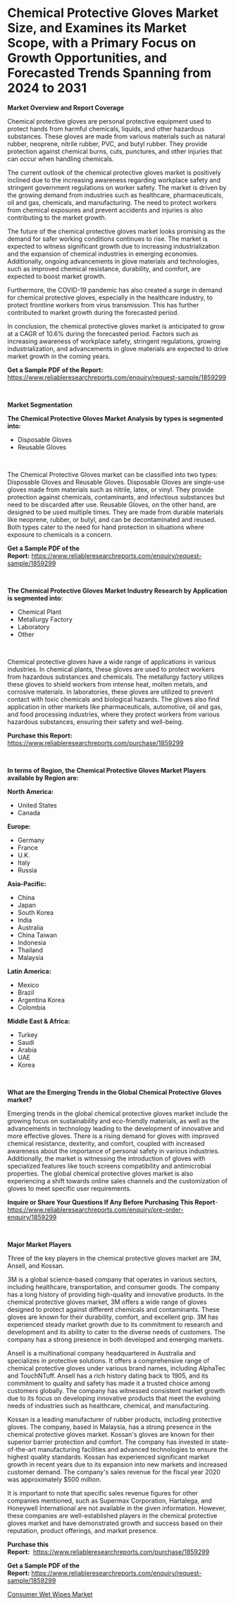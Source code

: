 <p><h1>Chemical Protective Gloves Market Size, and Examines its Market Scope, with a Primary Focus on Growth Opportunities, and Forecasted Trends Spanning from 2024 to 2031</h1></p><p><strong>Market Overview and Report Coverage</strong></p>
<p><p>Chemical protective gloves are personal protective equipment used to protect hands from harmful chemicals, liquids, and other hazardous substances. These gloves are made from various materials such as natural rubber, neoprene, nitrile rubber, PVC, and butyl rubber. They provide protection against chemical burns, cuts, punctures, and other injuries that can occur when handling chemicals.</p><p>The current outlook of the chemical protective gloves market is positively inclined due to the increasing awareness regarding workplace safety and stringent government regulations on worker safety. The market is driven by the growing demand from industries such as healthcare, pharmaceuticals, oil and gas, chemicals, and manufacturing. The need to protect workers from chemical exposures and prevent accidents and injuries is also contributing to the market growth.</p><p>The future of the chemical protective gloves market looks promising as the demand for safer working conditions continues to rise. The market is expected to witness significant growth due to increasing industrialization and the expansion of chemical industries in emerging economies. Additionally, ongoing advancements in glove materials and technologies, such as improved chemical resistance, durability, and comfort, are expected to boost market growth.</p><p>Furthermore, the COVID-19 pandemic has also created a surge in demand for chemical protective gloves, especially in the healthcare industry, to protect frontline workers from virus transmission. This has further contributed to market growth during the forecasted period.</p><p>In conclusion, the chemical protective gloves market is anticipated to grow at a CAGR of 10.6% during the forecasted period. Factors such as increasing awareness of workplace safety, stringent regulations, growing industrialization, and advancements in glove materials are expected to drive market growth in the coming years.</p></p>
<p><strong>Get a Sample PDF of the Report:</strong> <a href="https://www.reliableresearchreports.com/enquiry/request-sample/1859299">https://www.reliableresearchreports.com/enquiry/request-sample/1859299</a></p>
<p>&nbsp;</p>
<p><strong>Market Segmentation</strong></p>
<p><strong>The Chemical Protective Gloves Market Analysis by types is segmented into:</strong></p>
<p><ul><li>Disposable Gloves</li><li>Reusable Gloves</li></ul></p>
<p>&nbsp;</p>
<p><p>The Chemical Protective Gloves market can be classified into two types: Disposable Gloves and Reusable Gloves. Disposable Gloves are single-use gloves made from materials such as nitrile, latex, or vinyl. They provide protection against chemicals, contaminants, and infectious substances but need to be discarded after use. Reusable Gloves, on the other hand, are designed to be used multiple times. They are made from durable materials like neoprene, rubber, or butyl, and can be decontaminated and reused. Both types cater to the need for hand protection in situations where exposure to chemicals is a concern.</p></p>
<p><strong>Get a Sample PDF of the Report:</strong>&nbsp;<a href="https://www.reliableresearchreports.com/enquiry/request-sample/1859299">https://www.reliableresearchreports.com/enquiry/request-sample/1859299</a></p>
<p>&nbsp;</p>
<p><strong>The Chemical Protective Gloves Market Industry Research by Application is segmented into:</strong></p>
<p><ul><li>Chemical Plant</li><li>Metallurgy Factory</li><li>Laboratory</li><li>Other</li></ul></p>
<p>&nbsp;</p>
<p><p>Chemical protective gloves have a wide range of applications in various industries. In chemical plants, these gloves are used to protect workers from hazardous substances and chemicals. The metallurgy factory utilizes these gloves to shield workers from intense heat, molten metals, and corrosive materials. In laboratories, these gloves are utilized to prevent contact with toxic chemicals and biological hazards. The gloves also find application in other markets like pharmaceuticals, automotive, oil and gas, and food processing industries, where they protect workers from various hazardous substances, ensuring their safety and well-being.</p></p>
<p><strong>Purchase this Report:</strong>&nbsp; <a href="https://www.reliableresearchreports.com/purchase/1859299">https://www.reliableresearchreports.com/purchase/1859299</a></p>
<p>&nbsp;</p>
<p><strong>In terms of Region, the Chemical Protective Gloves Market Players available by Region are:</strong></p>
<p>
    <p> <strong> North America: </strong>
        <ul>
            <li>United States</li>
            <li>Canada</li>
        </ul>
        </p> 
    <p> <strong> Europe: </strong>
        <ul>
            <li>Germany</li>
            <li>France</li>
            <li>U.K.</li>
            <li>Italy</li>
            <li>Russia</li>
        </ul>
        </p> 
    <p> <strong> Asia-Pacific: </strong>
        <ul>
            <li>China</li>
            <li>Japan</li>
            <li>South Korea</li>
            <li>India</li>
            <li>Australia</li>
            <li>China Taiwan</li>
            <li>Indonesia</li>
            <li>Thailand</li>
            <li>Malaysia</li>
        </ul>
        </p> 
    <p> <strong> Latin America: </strong>
        <ul>
            <li>Mexico</li>
            <li>Brazil</li>
            <li>Argentina Korea</li>
            <li>Colombia</li>
        </ul>
        </p> 
    <p> <strong> Middle East & Africa: </strong>
        <ul>
            <li>Turkey</li>
            <li>Saudi</li>
            <li>Arabia</li>
            <li>UAE</li>
            <li>Korea</li>
        </ul>
    </p>
    </p>
<p>&nbsp;</p>
<p><strong>What are the Emerging Trends in the Global Chemical Protective Gloves market?</strong></p>
<p><p>Emerging trends in the global chemical protective gloves market include the growing focus on sustainability and eco-friendly materials, as well as the advancements in technology leading to the development of innovative and more effective gloves. There is a rising demand for gloves with improved chemical resistance, dexterity, and comfort, coupled with increased awareness about the importance of personal safety in various industries. Additionally, the market is witnessing the introduction of gloves with specialized features like touch screens compatibility and antimicrobial properties. The global chemical protective gloves market is also experiencing a shift towards online sales channels and the customization of gloves to meet specific user requirements.</p></p>
<p><strong>Inquire or Share Your Questions If Any Before Purchasing This Report</strong>- <a href="https://www.reliableresearchreports.com/enquiry/pre-order-enquiry/1859299">https://www.reliableresearchreports.com/enquiry/pre-order-enquiry/1859299</a></p>
<p>&nbsp;</p>
<p><strong>Major Market Players</strong></p>
<p><p>Three of the key players in the chemical protective gloves market are 3M, Ansell, and Kossan.</p><p>3M is a global science-based company that operates in various sectors, including healthcare, transportation, and consumer goods. The company has a long history of providing high-quality and innovative products. In the chemical protective gloves market, 3M offers a wide range of gloves designed to protect against different chemicals and contaminants. These gloves are known for their durability, comfort, and excellent grip. 3M has experienced steady market growth due to its commitment to research and development and its ability to cater to the diverse needs of customers. The company has a strong presence in both developed and emerging markets.</p><p>Ansell is a multinational company headquartered in Australia and specializes in protective solutions. It offers a comprehensive range of chemical protective gloves under various brand names, including AlphaTec and TouchNTuff. Ansell has a rich history dating back to 1905, and its commitment to quality and safety has made it a trusted choice among customers globally. The company has witnessed consistent market growth due to its focus on developing innovative products that meet the evolving needs of industries such as healthcare, chemical, and manufacturing.</p><p>Kossan is a leading manufacturer of rubber products, including protective gloves. The company, based in Malaysia, has a strong presence in the chemical protective gloves market. Kossan's gloves are known for their superior barrier protection and comfort. The company has invested in state-of-the-art manufacturing facilities and advanced technologies to ensure the highest quality standards. Kossan has experienced significant market growth in recent years due to its expansion into new markets and increased customer demand. The company's sales revenue for the fiscal year 2020 was approximately $500 million.</p><p>It is important to note that specific sales revenue figures for other companies mentioned, such as Supermax Corporation, Hartalega, and Honeywell International are not available in the given information. However, these companies are well-established players in the chemical protective gloves market and have demonstrated growth and success based on their reputation, product offerings, and market presence.</p></p>
<p><strong>Purchase this Report:</strong>&nbsp;&nbsp;<a href="https://www.reliableresearchreports.com/purchase/1859299">https://www.reliableresearchreports.com/purchase/1859299</a></p>
<p></p>
<p><strong>Get a Sample PDF of the Report:</strong>&nbsp;<a href="https://www.reliableresearchreports.com/enquiry/request-sample/1859299">https://www.reliableresearchreports.com/enquiry/request-sample/1859299</a></p>
<p><p><a href="https://github.com/NorbertYates/Market-Research-Report-List-2/blob/main/consumer-wet-wipes-market.md">Consumer Wet Wipes Market</a></p></p>